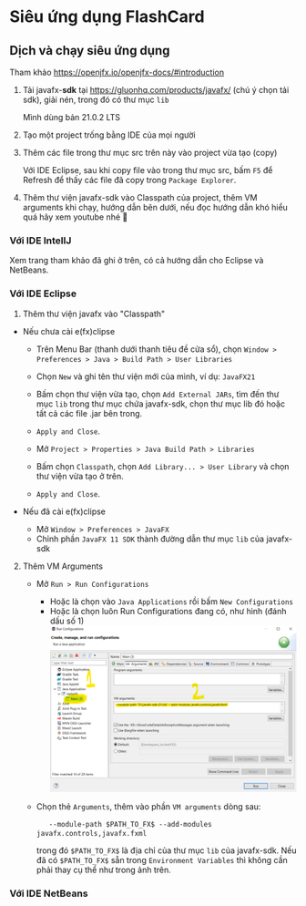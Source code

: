 # Siêu ứng dụng FlashCard
## Dịch và chạy siêu ứng dụng

Tham khảo https://openjfx.io/openjfx-docs/#introduction

1. Tải javafx-**sdk** tại https://gluonhq.com/products/javafx/ (chú ý chọn tải sdk), giải nén, trong đó có thư mục `lib`

    Mình dùng bản 21.0.2 LTS

2. Tạo một project trống bằng IDE của mọi người

3. Thêm các file trong thư mục src trên này vào project vừa tạo (copy)

    Với IDE Eclipse, sau khi copy file vào trong thư mục src, bấm `F5` để Refresh để thấy các file đã copy trong `Package Explorer`.

5. Thêm thư viện javafx-sdk vào Classpath của project, thêm VM arguments khi chạy, hướng dẫn bên dưới, nếu đọc hướng dẫn khó hiểu quá hãy xem youtube nhé 🥺

### Với IDE IntellJ
Xem trang tham khảo đã ghi ở trên, có cả hướng dẫn cho Eclipse và NetBeans.

### Với IDE Eclipse
1. Thêm thư viện javafx vào "Classpath"

* Nếu chưa cài e(fx)clipse
    * Trên Menu Bar (thanh dưới thanh tiêu đề cửa sổ), chọn `Window > Preferences > Java > Build Path > User Libraries`
   
    * Chọn `New` và ghi tên thư viện mới của mình, ví dụ: `JavaFX21`
    * Bấm chọn thư viện vừa tạo, chọn `Add External JARs`, tìm đến thư mục `lib` trong thư mục chứa javafx-sdk, chọn thư mục lib đó hoặc tất cả các file .jar bên trong.
    * `Apply and Close`.

    * Mở `Project > Properties > Java Build Path > Libraries`
    * Bấm chọn `Classpath`, chọn `Add Library... > User Library` và chọn thư viện vừa tạo ở trên.
    * `Apply and Close`.

* Nếu đã cài e(fx)clipse
    * Mở `Window > Preferences > JavaFX`
    * Chỉnh phần `JavaFX 11 SDK` thành đường dẫn thư mục `lib` của javafx-sdk

2. Thêm VM Arguments
    * Mở `Run > Run Configurations`
        * Hoặc là chọn vào `Java Applications` rồi bấm `New Configurations`
        * Hoặc là chọn luôn Run Configurations đang có, như hình (đánh dấu số 1) 
        ![alt text](image.png)

    * Chọn thẻ `Arguments`, thêm vào phần `VM arguments` dòng sau:

             --module-path $PATH_TO_FX$ --add-modules javafx.controls,javafx.fxml

        trong đó `$PATH_TO_FX$` là địa chỉ của thư mục `lib` của javafx-sdk. Nếu đã có `$PATH_TO_FX$` sẵn trong `Environment Variables` thì không cần phải thay cụ thể như trong ảnh trên.

### Với IDE NetBeans




